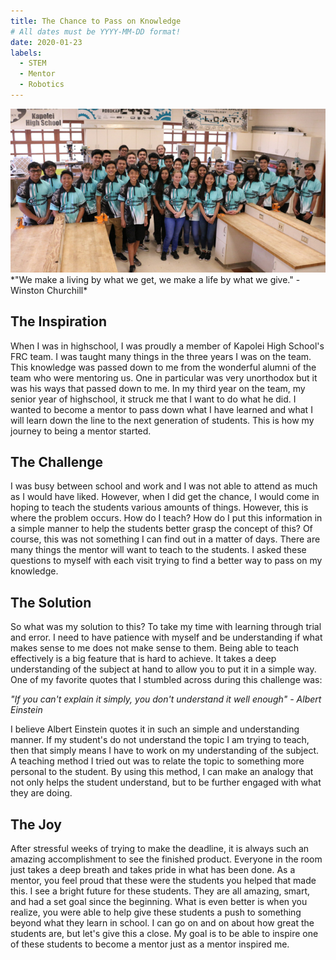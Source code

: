 ```yaml
---
title: The Chance to Pass on Knowledge
# All dates must be YYYY-MM-DD format!
date: 2020-01-23
labels:
  - STEM
  - Mentor
  - Robotics
---
```


<img class="ui centered fluid rounded image" src="../images/mentor1.png">
*"We make a living by what we get, we make a life by what we give." - Winston Churchill*

## The Inspiration

When I was in highschool, I was proudly a member of Kapolei High School's FRC team. I was taught many things in the three years I was on the team. This knowledge was passed down to me from the wonderful alumni of the team who were mentoring us. One in particular was very unorthodox but it was his ways that passed down to me. In my third year on the team, my senior year of highschool, it struck me that I want to do what he did. I wanted to become a mentor to pass down what I have learned and what I will learn down the line to the next generation of students. This is how my journey to being a mentor started.

## The Challenge

I was busy between school and work and I was not able to attend as much as I would have liked. However, when I did get the chance, I would come in hoping to teach the students various amounts of things. However, this is where the problem occurs. How do I teach? How do I put this information in a simple manner to help the students better grasp the concept of this? Of course, this was not something I can find out in a matter of days. There are many things the mentor will want to teach to the students. I asked these questions to myself with each visit trying to find a better way to pass on my knowledge. 

## The Solution

So what was my solution to this? To take my time with learning through trial and error. I need to have patience with myself and be understanding if what makes sense to me does not make sense to them. Being able to teach effectively is a big feature that is hard to achieve. It takes a deep understanding of the subject at hand to allow you to put it in a simple way. One of my favorite quotes that I stumbled across during this challenge was:

*"If you can't explain it simply, you don't understand it well enough" - Albert Einstein*

I believe Albert Einstein quotes it in such an simple and understanding manner. If my student's do not understand the topic I am trying to teach, then that simply means I have to work on my understanding of the subject. A teaching method I tried out was to relate the topic to something more personal to the student. By using this method, I can make an analogy that not only helps the student understand, but to be further engaged with what they are doing.

## The Joy

After stressful weeks of trying to make the deadline, it is always such an amazing accomplishment to see the finished product. Everyone in the room just takes a deep breath and takes pride in what has been done. As a mentor, you feel proud that these were the students you helped that made this. I see a bright future for these students. They are all amazing, smart, and had a set goal since the beginning. What is even better is when you realize, you were able to help give these students a push to something beyond what they learn in school. I can go on and on about how great the students are, but let's give this a close. My goal is to be able to inspire one of these students to become a mentor just as a mentor inspired me.
